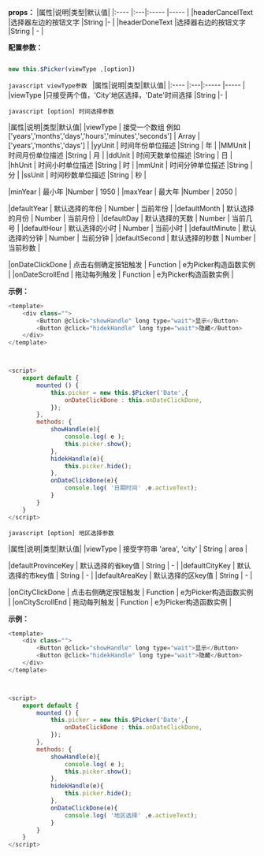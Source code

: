 










**props：**
|属性|说明|类型|默认值|
|:----    |:---|:----- |-----   |
|headerCancelText |选择器左边的按钮文字  |String |-   |
|headerDoneText   |选择器右边的按钮文字  |String | -    |



**配置参数：** 
```javascript

new this.$Picker(viewType ,[option])

```

```javascript viewType参数 ```
|属性|说明|类型|默认值|
|:----    |:---|:----- |-----   |
|viewType |只接受两个值，'City'地区选择，'Date'时间选择  |String |-   |


```javascript [option] 时间选择参数 ```

|属性|说明|类型|默认值|
|viewType | 接受一个数组 例如 ['years','months','days','hours','minutes','seconds']  | Array |['years','months','days']   |
|yyUnit | 时间年份单位描述 |String | 年  |
|MMUnit | 时间月份单位描述 |String | 月  |
|ddUnit | 时间天数单位描述 |String | 日  |
|hhUnit | 时间小时单位描述 |String | 时  |
|mmUnit | 时间分钟单位描述 |String | 分  |
|ssUnit | 时间秒数单位描述 |String | 秒  |

|minYear | 最小年 |Number | 1950  |
|maxYear | 最大年 |Number | 2050  |

|defaultYear | 默认选择的年份 | Number | 当前年份  |
|defaultMonth | 默认选择的月份 | Number | 当前月份  |
|defaultDay | 默认选择的天数 | Number | 当前几号  |
|defaultHour | 默认选择的小时 | Number | 当前小时  |
|defaultMinute | 默认选择的分钟 | Number | 当前分钟  |
|defaultSecond | 默认选择的秒数 | Number | 当前秒数  |

|onDateClickDone | 点击右侧确定按钮触发 | Function | e为Picker构造函数实例 |
|onDateScrollEnd | 拖动每列触发 | Function | e为Picker构造函数实例  |


**示例：**

```javascript
<template>
    <div class="">
        <Button @click="showHandle" long type="wait">显示</Button>
        <Button @click="hidekHandle" long type="wait">隐藏</Button>
    </div>
</template>



<script>
    export default {
        mounted () {
            this.picker = new this.$Picker('Date',{
                onDateClickDone : this.onDateClickDone,
            });
        },
        methods: {
            showHandle(e){
                console.log( e );
                this.picker.show();
            },
            hidekHandle(e){
                this.picker.hide();
            },
            onDateClickDone(e){
                console.log( '日期时间' ,e.activeText);
            }
        }
    }
</script>
```



```javascript [option] 地区选择参数 ```

|属性|说明|类型|默认值|
|viewType | 接受字符串 'area', 'city'  | String | area |

|defaultProvinceKey | 默认选择的省key值 | String | -  |
|defaultCityKey | 默认选择的市key值 | String | -  |
|defaultAreaKey | 默认选择的区key值 | String | -  |

|onCityClickDone | 点击右侧确定按钮触发 | Function | e为Picker构造函数实例 |
|onCityScrollEnd | 拖动每列触发 | Function | e为Picker构造函数实例  |


**示例：**

```javascript
<template>
    <div class="">
        <Button @click="showHandle" long type="wait">显示</Button>
        <Button @click="hidekHandle" long type="wait">隐藏</Button>
    </div>
</template>



<script>
    export default {
        mounted () {
            this.picker = new this.$Picker('Date',{
                onDateClickDone : this.onDateClickDone,
            });
        },
        methods: {
            showHandle(e){
                console.log( e );
                this.picker.show();
            },
            hidekHandle(e){
                this.picker.hide();
            },
            onDateClickDone(e){
                console.log( '地区选择' ,e.activeText);
            }
        }
    }
</script>
```
